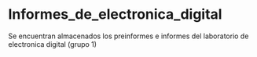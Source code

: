 # Informes_de_electronica_digital
Se encuentran almacenados los preinformes e informes del laboratorio de electronica digital (grupo 1)
